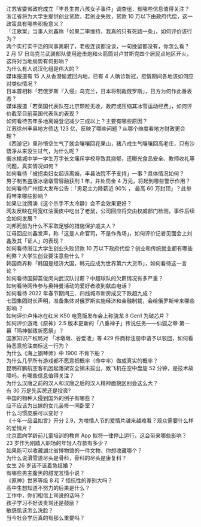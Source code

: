 江苏省委省政府成立「丰县生育八孩女子事件」调查组，有哪些信息值得关注？  
浙江省将为大学生提供创业贷款，若创业失败，贷款 10 万以下由政府代偿，这一政策具有哪些积极意义？  
「江歌案」当事人刘鑫称「如果二审维持，我真的只有死路一条」，如何评价该行为？  
两个实打实干活的同事离职了，老板连谈都没谈，一句挽留都没有，你怎么看？  
2 月 17 日乌克兰武装部队使用迫击炮和火箭筒对卢甘斯克四个居民点地区开火，这将对当地局势有何影响？  
为什么有人说汉化组是伟大的？  
媒体报道有 15 人从香港偷渡回内地，已有 4 人确诊新冠，疫情期间各地该如何应对类似情况？  
日本首相称「若俄罗斯『入侵』乌克兰，日本将制裁俄罗斯」，日方为何作此番表态？  
媒体报道「若英国代表队在北京颗粒无收，政府或压缩其冰雪运动经费」，如何评价截至目前英国代表队的表现？  
如何看待去年多地离婚登记减少三成以上？主要有哪些原因？  
江苏徐州丰县地方债达 123 亿，反映了哪些问题？从哪个维度看地方财政更合理？  
《西游记》里孙悟空生气了就会嚷嚷回花果山，猪八戒生气嚷嚷回高老庄，只有沙悟净从来没生过气，为什么呢？  
衡水桃城中学一学生万字长文痛斥学校导致其抑郁，还曝光食品安全、教师收礼等问题，真实情况如何？  
如何看待「被拐卖妇女起诉离婚，丰县法院不予支持」一事？具体情况如何？  
男子制售盗版冰墩墩雪容融获刑 1 年，并处罚金 4 万元，将起到哪些警示作用？  
如何看待广州恒大发布公告：「男足主力降薪近 90% ， 最高 60 万封顶」？此举将带来哪些影响？  
如果让沈腾演《这个杀手不太冷静》会不会效果更好？  
网友反映在阿宽红油面皮中吃出了老鼠，公司回应将交由权威部门检测，事件后续会如何发展？  
刘邦死前为什么不采取足够的措施保护戚夫人？  
江母回应刘鑫发声，称「这是人命官司，不是作秀场」，如何评价记者见面会上刘鑫及其「证人」的表现？  
如何看待浙江大学生创业失败贷款 10 万以下政府代偿？创业和传统就业都有哪些利弊？大学生创业要注意些什么？  
韩国商界称「韩国是经济大国，韩元应成为世界第六大货币」，如何看待这一言论？  
如何看待国脚蒿俊闵向武汉队讨薪？中超球队的欠薪情况有多严重？  
如何看待网传参与奥特曼活动的爱好者收到献血电话？  
如何看待 2022 年春节期间三、四线城市新房成交下跌超九成？  
七国集团财长声明，准备集体对俄罗斯实施经济和金融制裁，会给俄罗斯带来哪些影响 ？  
如何评价卢伟冰在红米 K50 电竞版发布会上称骁龙 8 Gen1 为破芯片？  
如何评价游戏《原神》2.5 版本更新的「八重神子」传说任务——仙狐之章·第一幕「鸣神御祓祈愿祭」？  
国家知识产权局对 「冰墩墩、谷爱凌」等 429 件商标注册申请予以驳回，如何看待恶意抢注商标这一行为？  
为什么《海上钢琴师》中 1900 不肯下船？  
为什么几乎所有游戏都不愿意把概率（命中率）做成真实的概率？  
昆明祥鹏航空客机因起落架安全销未拔出，致飞机在空中盘旋 52 分钟，是技术故障吗，有哪些信息值得关注？  
为什么汉唐之前的汉人和汉唐之后的汉人精神面貌区别会这么大？  
有 30 万是先买房还是投资?  
中国的物种入侵到国外的例子有哪些？  
应不应该为出嫁的女儿装修一间卧室？  
什么习惯皮肤可以变好？  
《十年一品温如言》开分 2.9，为啥情人节的爱情片越来越难看？观众需要什么样的爱情片？  
北京面向学龄前儿童培训的教育 App 拟将一律停止运行，这会带来哪些影响？  
23 岁作为刚踏入职场的年轻人存款有多少？  
如果能可以收藏湖北省博物馆的一件文物，你想收藏哪个？  
为什么说滑雪道尽头是骨科，骨科的尽头是康复科？  
女生 26 岁该不该着急结婚？  
有哪些男主腹黑的甜宠言情小说？  
《原神》世界等级 8 和 7 怪抗性的差别大吗？  
高中生想知道不努力的后果是什么？  
工作中，你们相信上司说的话吗？  
孩子学习不好该责骂还是鼓励？  
敏感肌该怎么洗脸？  
当今社会学历真的有那么重要吗？  
